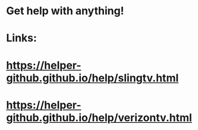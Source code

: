 # Get help with anything!

# Links:
# https://helper-github.github.io/help/slingtv.html
# https://helper-github.github.io/help/verizontv.html
